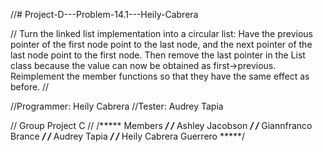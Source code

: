 //# Project-D---Problem-14.1---Heily-Cabrera

// Turn the linked list implementation into a circular list: Have the previous pointer of the first node point to the last node, and the next pointer of the last node point to the first node. Then remove the last pointer in the List class because the value can now be obtained as first->previous. Reimplement the member functions so that they have the same effect as before. // 

//Programmer: Heily Cabrera
//Tester: Audrey Tapia 

// Group Project C //
/***** Members *****/
/***** Ashley Jacobson *****/
/***** Giannfranco Brance *****/
/***** Audrey Tapia *****/
/***** Heily Cabrera Guerrero *****/
